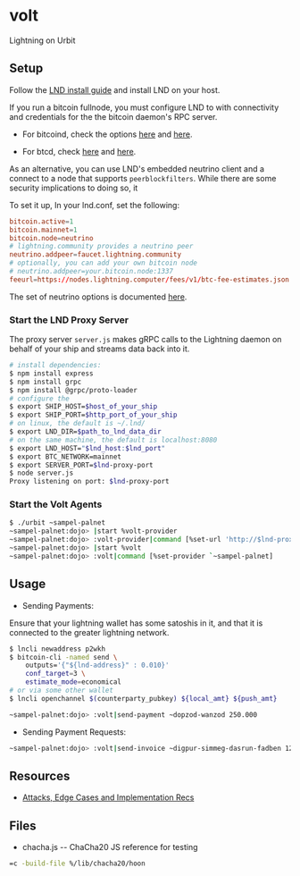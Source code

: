 # volt

Lightning on Urbit

## Setup

Follow the [LND install guide](https://github.com/lightningnetwork/lnd/blob/master/docs/INSTALL.md) and install LND on your host.

If you run a bitcoin fullnode, you must configure LND to with connectivity and credentials for the the bitcoin daemon's RPC server.

- For bitcoind, check the options [here](https://github.com/lightningnetwork/lnd/blob/master/docs/INSTALL.md#bitcoind-options) and [here](https://github.com/lightningnetwork/lnd/blob/master/docs/INSTALL.md#using-bitcoind-or-litecoind).

- For btcd, check [here](https://github.com/lightningnetwork/lnd/blob/master/docs/INSTALL.md#btcd-options) and [here](https://github.com/lightningnetwork/lnd/blob/master/docs/INSTALL.md#using-btcd).

As an alternative, you can use LND's embedded neutrino client and a connect to a node that supports `peerblockfilters`. While there are some security implications to doing so, it

To set it up, In your lnd.conf, set the following:

``` conf
bitcoin.active=1
bitcoin.mainnet=1
bitcoin.node=neutrino
# lightning.community provides a neutrino peer
neutrino.addpeer=faucet.lightning.community
# optionally, you can add your own bitcoin node
# neutrino.addpeer=your.bitcoin.node:1337
feeurl=https://nodes.lightning.computer/fees/v1/btc-fee-estimates.json
```

The set of neutrino options is documented [here](https://github.com/lightningnetwork/lnd/blob/master/docs/INSTALL.md#neutrino-options).

### Start the LND Proxy Server

The proxy server `server.js` makes gRPC calls to the Lightning daemon on behalf of your ship and streams data back into it.

``` sh
# install dependencies:
$ npm install express
$ npm install grpc
$ npm install @grpc/proto-loader
# configure the
$ export SHIP_HOST=$host_of_your_ship
$ export SHIP_PORT=$http_port_of_your_ship
# on linux, the default is ~/.lnd/
$ export LND_DIR=$path_to_lnd_data_dir
# on the same machine, the default is localhost:8080
$ export LND_HOST="$lnd_host:$lnd_port"
$ export BTC_NETWORK=mainnet
$ export SERVER_PORT=$lnd-proxy-port
$ node server.js
Proxy listening on port: $lnd-proxy-port
```

### Start the Volt Agents

``` sh
$ ./urbit ~sampel-palnet
~sampel-palnet:dojo> |start %volt-provider
~sampel-palnet:dojo> :volt-provider|command [%set-url 'http://$lnd-proxy-host:$lnd-proxy-port']
~sampel-palnet:dojo> |start %volt
~sampel-palnet:dojo> :volt|command [%set-provider `~sampel-palnet]
```

## Usage

* Sending Payments:

Ensure that your lightning wallet has some satoshis in it, and that it is connected to the
greater lightning network.

``` sh
$ lncli newaddress p2wkh
$ bitcoin-cli -named send \
    outputs='{"${lnd-address}" : 0.010}'
    conf_target=3 \
    estimate_mode=economical
# or via some other wallet
$ lncli openchannel $(counterparty_pubkey) ${local_amt} ${push_amt}
```

``` sh
~sampel-palnet:dojo> :volt|send-payment ~dopzod-wanzod 250.000
```

* Sending Payment Requests:

``` sh
~sampel-palnet:dojo> :volt|send-invoice ~digpur-simmeg-dasrun-fadben 128.000 `'plz pay'
```

## Resources
* [Attacks, Edge Cases and Implementation Recs](ATTACKS_EDGES.md)

## Files
* chacha.js -- ChaCha20 JS reference for testing

``` sh
=c -build-file %/lib/chacha20/hoon
```
